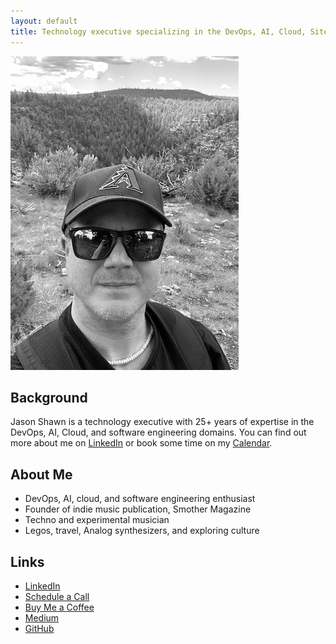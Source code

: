```yaml
---
layout: default
title: Technology executive specializing in the DevOps, AI, Cloud, Site Reliability, and Software Engineering domains
---
```


![Jason Shawn](/img/jason-arizona-bg.png)

## Background
Jason Shawn is a technology executive with 25+ years of expertise in the DevOps, AI, Cloud, and software engineering domains. You can find out more about me on [LinkedIn](https://www.linkedin.com/in/jasonshawn) or book some time on my [Calendar](https://calendly.com/jasonshawn/).

## About Me
- DevOps, AI, cloud, and software engineering enthusiast
- Founder of indie music publication, Smother Magazine
- Techno and experimental musician
- Legos, travel, Analog synthesizers, and exploring culture

## Links
- [LinkedIn](https://www.linkedin.com/in/jasonshawn)
- [Schedule a Call](https://calendly.com/jasonshawn/)
- [Buy Me a Coffee](https://buymeacoffee.com/jshawn)
- [Medium](https://medium.com/@jason.shawn)
- [GitHub](https://github.com/jasonshawn)
